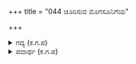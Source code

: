 +++
title = "044 ಚೂರಿಸುವ ಮೊಗಸೂನಿಗೆಯ"

+++

<details><summary>ಗದ್ಯ (ಕ.ಗ.ಪ) </summary>

44. ಹರಿತವಾದ ಚೂರಿ, ಭರ್ಜಿಗಳೇ ಮುಂತಾದ ಆಯುಧಗಳಿಂದ ತುಂಬಿದ ಗಾಡಿಗಳು, ಬಾಣಗಳನ್ನು ತುಂಬಿದ ಗಾಡಿಗಳು-ಚಿನ್ನದ ರಥಗಳು ಕೋಲಾಹಲವನ್ನುಂಟುಮಾಡುತ್ತ ಶತ್ರುಸೈನಿಕರನ್ನು ಆಕ್ರಮಿಸಿದುವು. ವೀರಭಟರ ಉತ್ಸಾಹದ ಪ್ರವಾಹದಲ್ಲಿ, ವೀರರಾದ ಶತ್ರುಸೈನಿಕರು ಶಲ್ಯನನ್ನು ಆಕ್ರಮಿಸಿದರು.
</details>

<details><summary>ಪದಾರ್ಥ (ಕ.ಗ.ಪ) </summary>

ಚೂರಿಸು-ಇರಿ, ಸೂನಿಗೆ-ಕಠಾರಿ, ಭರ್ಜಿ, ಕೊಲ್ಲಾರಿಗಳು-ಬಂಡಿಗಳು, ಕೋಲ-ಬಾಣದ,   
ತೋಹು-ಸಂಚು, ಮುತ್ತಿಗೆ,   
ಜಜ್ಝಾರ-ವೀರ,   
ಧಾರಾಸಾರ-ಪ್ರವಾಹ,  
ದಕ್ಕಡರು-ಧೈರ್ಯಶಾಲಿಗಳು
</details>
